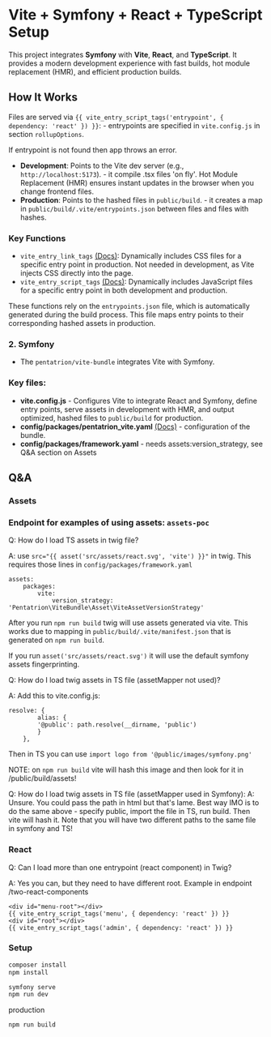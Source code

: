 # Vite + Symfony + React + TypeScript Setup

This project integrates **Symfony** with **Vite**, **React**, and **TypeScript**. It provides a modern development experience with fast builds, hot module replacement (HMR), and efficient production builds.

## How It Works
Files are served via `{{ vite_entry_script_tags('entrypoint', { dependency: 'react' }) }}`: - entrypoints are specified in `vite.config.js` in section `rollupOptions`.

If entrypoint is not found then app throws an error.

- **Development**: Points to the Vite dev server (e.g., `http://localhost:5173`). - it compile .tsx files 'on fly'.
Hot Module Replacement (HMR) ensures instant updates in the browser when you change frontend files.
- **Production**: Points to the hashed files in `public/build`. - it creates a map in `public/build/.vite/entrypoints.json` between files and files with hashes.

### Key Functions
- `vite_entry_link_tags` [(Docs)](https://symfony-vite.pentatrion.com/guide/twig-functions.html#vite-entry-script-tags-%F0%9F%93%9C): Dynamically includes CSS files for a specific entry point in production. Not needed in development, as Vite injects CSS directly into the page.
- `vite_entry_script_tags` [(Docs)](https://symfony-vite.pentatrion.com/guide/twig-functions.html#vite-entry-link-tags-%F0%9F%8E%A8): Dynamically includes JavaScript files for a specific entry point in both development and production.

These functions rely on the `entrypoints.json` file, which is automatically generated during the build process. This file maps entry points to their corresponding hashed assets in production.

### 2. **Symfony**
- The `pentatrion/vite-bundle` integrates Vite with Symfony.

### Key files:
- **vite.config.js** - Configures Vite to integrate React and Symfony, define entry points, serve assets in development with HMR, and output optimized, hashed files to `public/build` for production.
- **config/packages/pentatrion_vite.yaml** [(Docs)](https://symfony-vite.pentatrion.com/reference/vite-bundle.html) - configuration of the bundle.
- **config/packages/framework.yaml** - needs assets:version_strategy, see Q&A section on Assets

## Q&A
### Assets
### Endpoint for examples of using assets: `assets-poc`

Q: How do I load TS assets in twig file?

A: use  `src="{{ asset('src/assets/react.svg', 'vite') }}"` in twig. This requires those lines in `config/packages/framework.yaml`
```
assets:
    packages:
        vite:
            version_strategy: 'Pentatrion\ViteBundle\Asset\ViteAssetVersionStrategy'
```
After you run `npm run build` twig will use assets generated via vite. This works due to mapping in `public/build/.vite/manifest.json` that is generated on `npm run build`.

If you run `asset('src/assets/react.svg')` it will use the default symfony assets fingerprinting.


Q: How do I load twig assets in TS file (assetMapper not used)?

A: Add this to vite.config.js:
```
resolve: {
        alias: {
        '@public': path.resolve(__dirname, 'public')
        }
    },
```

Then in TS you can use `import logo from '@public/images/symfony.png'`

NOTE: on `npm run build` vite will hash this image and then look for it in /public/build/assets!

Q: How do I load twig assets in TS file (assetMapper used in Symfony):
A: Unsure. You could pass the path in html but that's lame. Best way IMO is to do the same above - specify public,
import the file in TS, run build. Then vite will hash it. Note that you will have two different paths to the same file in
symfony and TS!


### React
Q: Can I load more than one entrypoint (react component) in Twig?

A: Yes you can, but they need to have different root. Example in endpoint /two-react-components

```
<div id="menu-root"></div>
{{ vite_entry_script_tags('menu', { dependency: 'react' }) }}
<div id="root"></div>
{{ vite_entry_script_tags('admin', { dependency: 'react' }) }}
```

### Setup
```bash
composer install
npm install

symfony serve
npm run dev
```
production
```bash
npm run build
```
